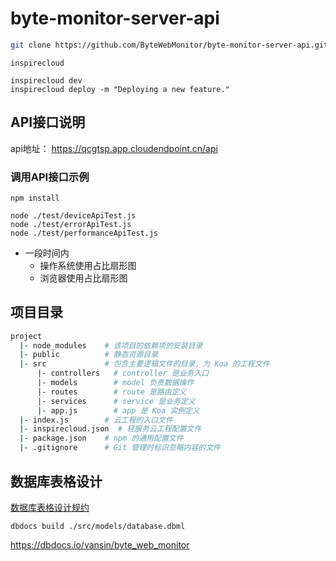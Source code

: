 # byte-monitor-server-api



```sh
git clone https://github.com/ByteWebMonitor/byte-monitor-server-api.git
```

```shell
inspirecloud 
```


```shell
inspirecloud dev
inspirecloud deploy -m "Deploying a new feature."
```
## API接口说明

api地址：
https://qcgtsp.app.cloudendpoint.cn/api

### 调用API接口示例

```shell
npm install
```


```shell
node ./test/deviceApiTest.js
node ./test/errorApiTest.js
node ./test/performanceApiTest.js
```

- 一段时间内
  - 操作系统使用占比扇形图
  - 浏览器使用占比扇形图


## 项目目录

```sh
project
  |- node_modules    # 该项目的依赖项的安装目录
  |- public          # 静态资源目录
  |- src             # 包含主要逻辑文件的目录，为 Koa 的工程文件
      |- controllers   # controller 是业务入口
      |- models        # model 负责数据操作
      |- routes        # route 是路由定义
      |- services      # service 是业务定义
      |- app.js        # app 是 Koa 实例定义
  |- index.js        # 云工程的入口文件
  |- inspirecloud.json  # 轻服务云工程配置文件
  |- package.json    # npm 的通用配置文件
  |- .gitignore      # Git 管理时标识忽略内容的文件
```

## 数据库表格设计

[数据库表格设计规约](./src/models/database.dbml)

```shell
dbdocs build ./src/models/database.dbml
```

https://dbdocs.io/vansin/byte_web_monitor